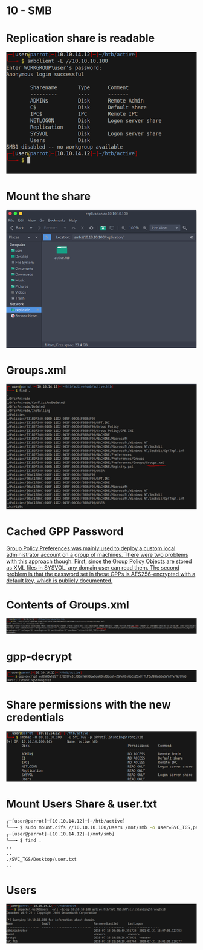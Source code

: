 # 10 - SMB


# Replication share is readable
![](vx_images/3002202158889.png)



# Mount the share
![](vx_images/1160006716412.png)




# Groups.xml
![](vx_images/1808219505504.png)


# Cached GPP Password

[Group Policy Preferences was mainly used to deploy a custom local administrator account on a group of machines. There were two problems with this approach though. First, since the Group Policy Objects are stored as XML files in SYSVOL, any domain user can read them. The second problem is that the password set in these GPPs is AES256-encrypted with a default key, which is publicly documented.](https://book.hacktricks.xyz/windows/windows-local-privilege-escalation#cached-gpp-pasword)


# Contents of Groups.xml
![](vx_images/992569831255.png)


# gpp-decrypt
![](vx_images/3913081789659.png)


# Share permissions with the new credentials
![](vx_images/2699717476301.png)


# Mount Users Share & user.txt
```bash
┌─[user@parrot]─[10.10.14.12]─[~/htb/active]
└──╼ $ sudo mount.cifs //10.10.10.100/Users /mnt/smb -o user=SVC_TGS,pass=GPPstillStandingStrong2k18 
┌─[user@parrot]─[10.10.14.12]─[/mnt/smb]
└──╼ $ find .
..
..
./SVC_TGS/Desktop/user.txt
..
```

# Users
![](vx_images/3789826072779.png)